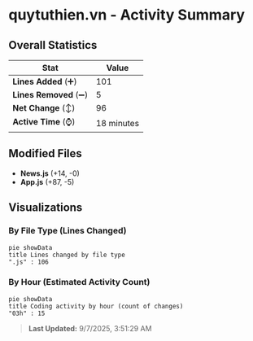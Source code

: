# quytuthien.vn - Activity Summary 

## Overall Statistics

| Stat                   | Value                                                             |
| ---------------------- | ----------------------------------------------------------------- |
| **Lines Added** (➕)   | 101                                          |
| **Lines Removed** (➖) | 5                                        |
| **Net Change** (↕)    | 96                |
| **Active Time** (⌚)   | 18 minutes |


## Modified Files
- **News.js** (+14, -0)
- **App.js** (+87, -5)

## Visualizations

### By File Type (Lines Changed)

```mermaid
pie showData
title Lines changed by file type
".js" : 106
```

### By Hour (Estimated Activity Count)

```mermaid
pie showData
title Coding activity by hour (count of changes)
"03h" : 15
```


> **Last Updated:** 9/7/2025, 3:51:29 AM